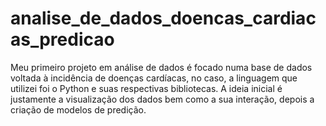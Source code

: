 # analise_de_dados_doencas_cardiacas_predicao
Meu primeiro projeto em análise de dados é focado numa base de dados voltada à incidência de doenças cardíacas, no caso, a linguagem que utilizei foi o Python e suas respectivas bibliotecas. A ideia inicial é justamente a visualização dos dados bem como a sua interação, depois a criação de modelos de predição. 
